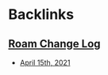 
# Backlinks
## [Roam Change Log](<Roam Change Log.md>)
- [April 15th, 2021](<April 15th, 2021.md>)

